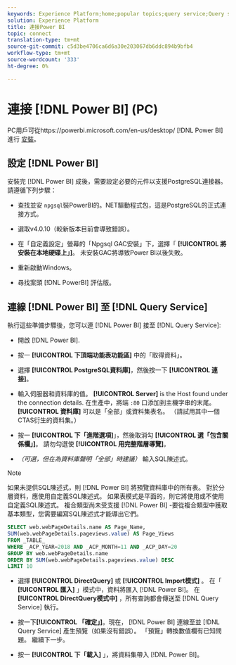 ```yaml
---
keywords: Experience Platform;home;popular topics;query service;Query service;Power BI;power bi;connect to query service;
solution: Experience Platform
title: 連接Power BI
topic: connect
translation-type: tm+mt
source-git-commit: c5d3be4706ca6d6a30e203067db6ddc894b9bfb4
workflow-type: tm+mt
source-wordcount: '333'
ht-degree: 0%

---
```



# 連接 [!DNL Power BI] (PC)

PC用戶可從https://powerbi.microsoft.com/en-us/desktop/ [!DNL Power BI] 進行 [安裝](https://powerbi.microsoft.com/en-us/desktop/)。

## 設定 [!DNL Power BI]

安裝完 [!DNL Power BI] 成後，需要設定必要的元件以支援PostgreSQL連接器。 請遵循下列步驟：

- 查找並安 `npgsql`裝PowerBI的。NET驅動程式包，這是PostgreSQL的正式連接方式。

- 選取v4.0.10（較新版本目前會導致錯誤）。

- 在「自定義設定」螢幕的「Npgsql GAC安裝」下，選擇「 **[!UICONTROL 將安裝在本地硬碟上」]**。 未安裝GAC將導致Power BI以後失敗。

- 重新啟動Windows。

- 尋找案頭 [!DNL PowerBI] 評估版。

## 連線 [!DNL Power BI] 至 [!DNL Query Service]

執行這些準備步驟後，您可以連 [!DNL Power BI] 接至 [!DNL Query Service]:

- 開啟 [!DNL Power BI].

- 按一 **[!UICONTROL 下頂端功能表功能區]** 中的「取得資料」。

- 選擇 **[!UICONTROL PostgreSQL資料庫]**，然後按一下 **[!UICONTROL 連接]**。

- 輸入伺服器和資料庫的值。 **[!UICONTROL Server]** is the Host found under the connection details. 在生產中，將端 `:80` 口添加到主機字串的末尾。 **[!UICONTROL 資料庫]** 可以是「全部」或資料集表名。 （請試用其中一個CTAS衍生的資料集。）

- 按一 **[!UICONTROL 下「進階選項]**」，然後取消勾 **[!UICONTROL 選「包含關係欄」]**。 請勿勾選使 **[!UICONTROL 用完整階層導覽]**。

- *（可選，但在為資料庫聲明「全部」時建議）* 輸入SQL陳述式。

>[!NOTE]
>
>如果未提供SQL陳述式，則 [!DNL Power BI] 將預覽資料庫中的所有表。 對於分層資料，應使用自定義SQL陳述式。 如果表模式是平面的，則它將使用或不使用自定義SQL陳述式。 複合類型尚未受支援 [!DNL Power BI] -要從複合類型中獲取基本類型，您需要編寫SQL陳述式才能導出它們。

```sql
SELECT web.webPageDetails.name AS Page_Name, 
SUM(web.webPageDetails.pageviews.value) AS Page_Views 
FROM _TABLE_ 
WHERE _ACP_YEAR=2018 AND _ACP_MONTH=11 AND _ACP_DAY=20 
GROUP BY web.webPageDetails.name 
ORDER BY SUM(web.webPageDetails.pageviews.value) DESC 
LIMIT 10
```

- 選擇 **[!UICONTROL DirectQuery]** 或 **[!UICONTROL Import模式]** 。 在「 **[!UICONTROL 匯入]** 」模式中，資料將匯入 [!DNL Power BI]。 在 **[!UICONTROL DirectQuery模式中]** ，所有查詢都會傳送至 [!DNL Query Service] 執行。

- 按一下&#x200B;**[!UICONTROL 「確定」]**。現在， [!DNL Power BI] 連線至並 [!DNL Query Service] 產生預覽（如果沒有錯誤）。 「預覽」轉換數值欄有已知問題。 繼續下一步。

- 按一 **[!UICONTROL 下「載入]** 」，將資料集帶入 [!DNL Power BI]。
